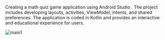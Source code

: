 Creating a math quiz game application using Android Studio . The project includes developing layouts, activities, ViewModel, intents, and shared preferences. The application is coded in Kotlin and provides an interactive and educational experience for users.

![main1](https://github.com/Shashini09/Math-Quiz-Game/assets/124344779/d6269df8-c19e-4b15-944d-0420d99bdd71)
